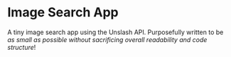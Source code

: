 # Image Search App

A tiny image search app using the Unslash API. Purposefully written to be _as small as possible without sacrificing overall readability and code structure_!

